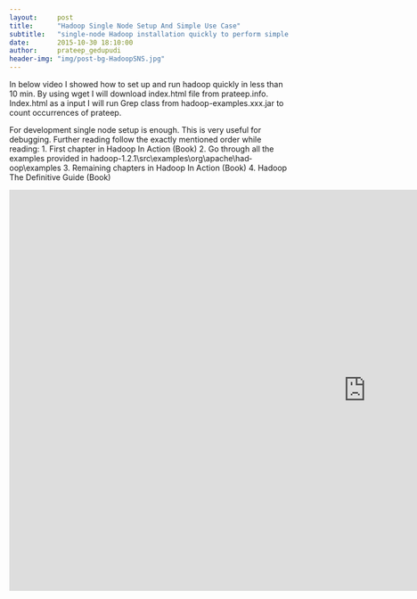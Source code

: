 ```yaml
---
layout:     post
title:      "Hadoop Single Node Setup And Simple Use Case"
subtitle:   "single-node Hadoop installation quickly to perform simple operations using Hadoop MapReduce and the Hadoop Distributed File System (HDFS)"
date:       2015-10-30 18:10:00
author:     prateep_gedupudi
header-img: "img/post-bg-HadoopSNS.jpg"
---
```


<p>In below video I showed how to set up and run hadoop quickly in less than 10 min. By using wget I will download index.html file from prateep.info. Index.html as a input I will run Grep class from hadoop-examples.xxx.jar to count occurrences of prateep.</p>

<p>For development single node setup is enough. This is very useful for debugging. Further reading follow the exactly mentioned order while reading:
1. First chapter in Hadoop In Action (Book)
2. Go through all the examples provided in hadoop-1.2.1\src\examples\org\apache\had­oop\examples
3. Remaining chapters in Hadoop In Action (Book)
4. Hadoop The Definitive Guide (Book)</p>

<div class="embed-responsive embed-responsive-16by9">
	<iframe width="1280" height="720" src="https://www.youtube.com/embed/wOe7KzJkH3w" frameborder="0" allowfullscreen></iframe>
</div>
